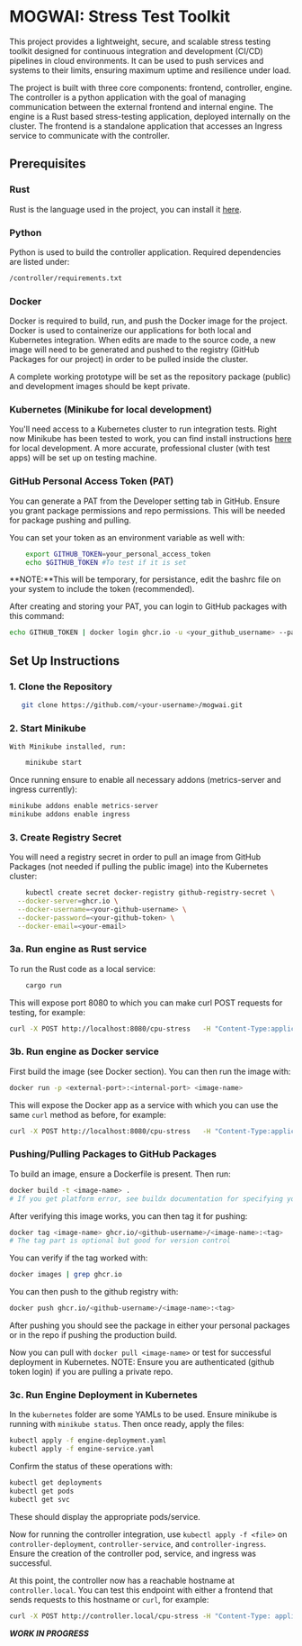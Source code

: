 # MOGWAI: Stress Test Toolkit
This project provides a lightweight, secure, and scalable stress testing toolkit designed for continuous integration and development (CI/CD) pipelines in cloud environments. It can be used to push services and systems to their limits, ensuring maximum uptime and resilience under load.

The project is built with three core components: frontend, controller, engine. The controller is a python application with the goal of managing communication between the external frontend and internal engine. The engine is a Rust based stress-testing application, deployed internally on the cluster. The frontend is a standalone application that accesses an Ingress service to communicate with the controller.

## Prerequisites

### Rust
Rust is the language used in the project, you can install it [here](https://www.rust-lang.org/tools/install).

### Python
Python is used to build the controller application. Required dependencies are listed under:
```bash
/controller/requirements.txt
```

### Docker
Docker is required to build, run, and push the Docker image for the project. Docker is used to containerize our applications for both local and Kubernetes integration. When edits are made to the source code, a new image will need to be generated and pushed to the registry (GitHub Packages for our project) in order to be pulled inside the cluster. 

A complete working prototype will be set as the repository package (public) and development images should be kept private.

### Kubernetes (Minikube for local development)
You'll need access to a Kubernetes cluster to run integration tests. Right now Minikube has been tested to work, you can find install instructions [here](https://minikube.sigs.k8s.io/docs/) for local development. A more accurate, professional cluster (with test apps) will be set up on testing machine.

### GitHub Personal Access Token (PAT)
You can generate a PAT from the Developer setting tab in GitHub. Ensure you grant package permissions and repo permissions. This will be needed for package pushing and pulling.

You can set your token as an environment variable as well with:
```bash
    export GITHUB_TOKEN=your_personal_access_token
    echo $GITHUB_TOKEN #To test if it is set 
```
**NOTE:**This will be temporary, for persistance, edit the bashrc file on your system to include the token (recommended).

After creating and storing your PAT, you can login to GitHub packages with this command:
```bash
echo GITHUB_TOKEN | docker login ghcr.io -u <your_github_username> --password-stdin
```

## Set Up Instructions
### 1. **Clone the Repository**

```bash
   git clone https://github.com/<your-username>/mogwai.git
```
### 2. **Start Minikube**
    With Minikube installed, run:
```bash
    minikube start
```

Once running ensure to enable all necessary addons (metrics-server and ingress currently):

```bash
minikube addons enable metrics-server
minikube addons enable ingress
```
### 3. **Create Registry Secret**
You will need a registry secret in order to pull an image from GitHub Packages (not needed if pulling the public image) into the Kubernetes cluster:

```bash
    kubectl create secret docker-registry github-registry-secret \
  --docker-server=ghcr.io \
  --docker-username=<your-github-username> \
  --docker-password=<your-github-token> \
  --docker-email=<your-email>
```

### 3a. **Run engine as Rust service** 
To run the Rust code as a local service:
```bash
    cargo run
```
This will expose port 8080 to which you can make curl POST requests for testing, for example:
``` bash
curl -X POST http://localhost:8080/cpu-stress   -H "Content-Type:application/json"   -d '{"intensity": 1, "duration": 10, "load": 75, "fork": false}'
```

### 3b. **Run engine as Docker service**
First build the image (see Docker section). You can then run the image with:
```bash
docker run -p <external-port>:<internal-port> <image-name>
```
This will expose the Docker app as a service with which you can use the same ```curl``` method as before, for example:
``` bash
curl -X POST http://localhost:8080/cpu-stress   -H "Content-Type:application/json"   -d '{"intensity": 1, "duration": 10, "load": 75, "fork": false}'
```
### Pushing/Pulling Packages to GitHub Packages

To build an image, ensure a Dockerfile is present. Then run:
```bash
docker build -t <image-name> .
# If you get platform error, see buildx documentation for specifying your platform
```
After verifying this image works, you can then tag it for pushing:
```bash
docker tag <image-name> ghcr.io/<github-username>/<image-name>:<tag> 
# The tag part is optional but good for version control
```
You can verify if the tag worked with:
```bash
docker images | grep ghcr.io
```
You can then push to the github registry with:
```bash
docker push ghcr.io/<github-username>/<image-name>:<tag>
```
After pushing you should see the package in either your personal packages or in the repo if pushing the production build.

Now you can pull with ```docker pull <image-name>``` or test for successful deployment in Kubernetes. NOTE: Ensure you are authenticated (github token login) if you are pulling a private repo.

### 3c. **Run Engine Deployment in Kubernetes**

In the ```kubernetes``` folder are some YAMLs to be used. Ensure minikube is running with ```minikube status```. Then once ready, apply the files:
```bash
kubectl apply -f engine-deployment.yaml
kubectl apply -f engine-service.yaml
```

Confirm the status of these operations with:
```bash
kubectl get deployments
kubectl get pods
kubectl get svc
```
These should display the appropriate pods/service.

Now for running the controller integration, use ```kubectl apply -f <file>``` on ```controller-deployment```, ```controller-service```, and ```controller-ingress```. Ensure the creation of the controller pod, service, and ingress was successful.

At this point, the controller now has a reachable hostname at ```controller.local```. You can test this endpoint with either a frontend that sends requests to this hostname or ```curl```, for example:
```bash
curl -X POST http://controller.local/cpu-stress -H "Content-Type: application/json" -d '{"intensity": 4, "duration": 10, "load": 100}'
```

***WORK IN PROGRESS***